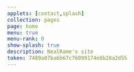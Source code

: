 ```yaml
---
applets: [contact,splash]
collection: pages
page: home
menu: true
menu-rank: 0
show-splash: true
description: NealRame's site
token: 7489a07ba6b67c76099174e8b28a2d55
---
```

